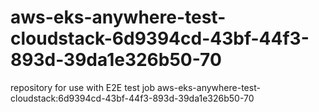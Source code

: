 # aws-eks-anywhere-test-cloudstack-6d9394cd-43bf-44f3-893d-39da1e326b50-70
repository for use with E2E test job aws-eks-anywhere-test-cloudstack:6d9394cd-43bf-44f3-893d-39da1e326b50-70
